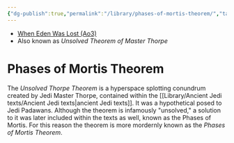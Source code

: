 ```yaml
---
{"dg-publish":true,"permalink":"/library/phases-of-mortis-theorem/","tags":["library"]}
---
```


- [When Eden Was Lost (Ao3)](https://archiveofourown.org/works/19334440/chapters/45992584)
- Also known as *Unsolved Theorem of Master Thorpe*
# Phases of Mortis Theorem
The *Unsolved Thorpe Theorem* is a hyperspace splotting conundrum created by Jedi Master Thorpe, contained within the [[Library/Ancient Jedi texts/Ancient Jedi texts\|ancient Jedi texts]]. It was a hypothetical posed to Jedi Padawans. Although the theorem is infamously "unsolved," a solution to it was later included within the texts as well, known as the Phases of Mortis. For this reason the theorem is more mordernly known as the *Phases of Mortis Theorem*.
